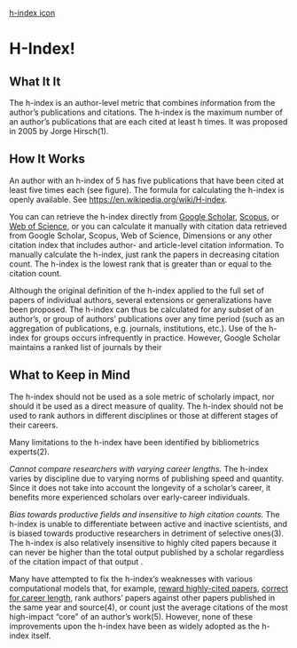 [h-index icon](images/h-index-small.png)
# H-Index!
## What It It
The h-index is an author-level metric that combines information from the author’s publications and citations. The h-index is the maximum number of an author’s publications that are each cited at least h times. It was proposed in 2005 by Jorge Hirsch(1).
## How It Works
An author with an h-index of 5 has five publications that have been cited at least five times each (see figure). The formula for calculating the h-index is openly available. See https://en.wikipedia.org/wiki/H-index.

You can can retrieve the h-index directly from [Google Scholar](http://scholar.google.com/), [Scopus](https://www.elsevier.com/solutions/scopus), or [Web of Science](https://webofknowledge.com/), or you can calculate it manually with citation data retrieved from Google Scholar, Scopus, Web of Science, Dimensions or any other citation index that includes author- and article-level citation information. To manually calculate the h-index, just rank the papers in decreasing citation count. The h-index is the lowest rank that is greater than or equal to the citation count.

Although the original definition of the h-index applied to the full set of papers of individual authors, several extensions or generalizations have been proposed. The h-index can thus be calculated for any subset of an author’s, or group of authors’ publications over any time period (such as an aggregation of publications, e.g. journals, institutions, etc.). Use of the h-index for groups occurs infrequently in practice. However, Google Scholar maintains a ranked list of journals by their
## What to Keep in Mind
The h-index should not be used as a sole metric of scholarly impact, nor should it be used as a direct measure of quality. The h-index should not be used to rank authors in different disciplines or those at different stages of their careers.

Many limitations to the h-index have been identified by bibliometrics experts(2).

*Cannot compare researchers with varying career lengths.* The h-index varies by discipline due to varying norms of publishing speed and quantity. Since it does not take into account the longevity of a scholar’s career, it benefits more experienced scholars over early-career individuals.

*Bias towards productive fields and insensitive to high citation counts.* The h-index is unable to differentiate between active and inactive scientists, and is biased towards productive researchers in detriment of selective ones(3). The h-index is also relatively insensitive to highly cited papers because it can never be higher than the total output published by a scholar regardless of the citation impact of that output .

Many have attempted to fix the h-index’s weaknesses with various computational models that, for example, [reward highly-cited papers](http://en.wikipedia.org/wiki/G-index), [correct for career length](http://blogs.plos.org/biologue/2012/10/19/why-i-love-the-h-index/), rank authors’ papers against other papers published in the same year and source(4), or count just the average citations of the most high-impact “core” of an author’s work(5). However, none of these improvements upon the h-index have been as widely adopted as the h-index itself.
